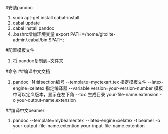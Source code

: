 #安装pandoc
1. sudo apt-get install cabal-install
1. cabal update
1. cabal install pandoc
1. .bashrc增加环境变量
export PATH=/home/gitolite-admin/.cabal/bin:$PATH;


#配置模板文件
1. 将.pandoc复制到~文件夹

#命令
##编译中文文档
1. pandoc 
-N 给section编号
--template=myctexart.tex 指定模板文件
--latex-engine=xelatex  指定编译器
--variable version=your-version-number 模板中可以定义版本，显示在左下角 
--toc 生成目录
your-file-name.extension -o your-output-name.extension

##编译中文beamer
1. pandoc 
--template=mybeamer.tex 
--latex-engine=xelatex 
-t beamer
-o your-output-file-name.extention
your-input-file-name.extention 
